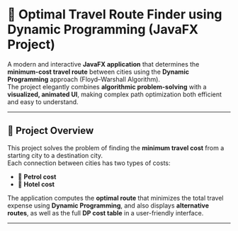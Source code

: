 # 🚀 Optimal Travel Route Finder using Dynamic Programming (JavaFX Project)

A modern and interactive **JavaFX application** that determines the **minimum-cost travel route** between cities using the **Dynamic Programming** approach (Floyd–Warshall Algorithm).  
The project elegantly combines **algorithmic problem-solving** with a **visualized, animated UI**, making complex path optimization both efficient and easy to understand.  

---

## 🎯 Project Overview

This project solves the problem of finding the **minimum travel cost** from a starting city to a destination city.  
Each connection between cities has two types of costs:
- 🚗 **Petrol cost**
- 🏨 **Hotel cost**

The application computes the **optimal route** that minimizes the total travel expense using **Dynamic Programming**, and also displays **alternative routes**, as well as the full **DP cost table** in a user-friendly interface.

---

